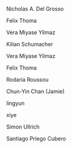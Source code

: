 

Nicholas A. Del Grosso 

Felix Thoma 

Vera Miyase Yilmaz

Kilian Schumacher

Vera Miyase Yilmaz

Felix Thoma 

Rodaria Roussou

Chun-Yin Chan (Jamie)

lingyun 

xiye

Simon Ullrich

Santiago Priego Cubero
